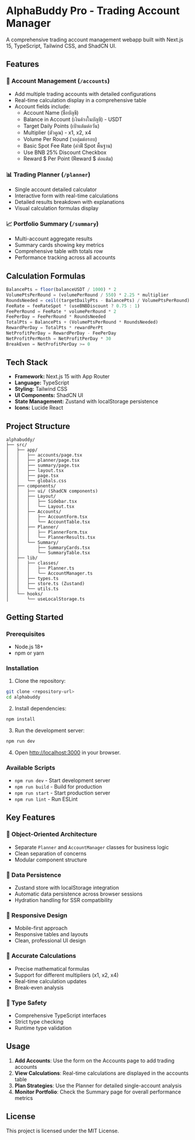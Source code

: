 # AlphaBuddy Pro - Trading Account Manager

A comprehensive trading account management webapp built with Next.js 15, TypeScript, Tailwind CSS, and ShadCN UI.

## Features

### 🏦 Account Management (`/accounts`)
- Add multiple trading accounts with detailed configurations
- Real-time calculation display in a comprehensive table
- Account fields include:
  - Account Name (ชื่อบัญชี)
  - Balance in Account (เงินค้างในบัญชี) - USDT
  - Target Daily Points (เป้าแต้มต่อวัน)
  - Multiplier (ตัวคูณ) - x1, x2, x4
  - Volume Per Round (วอลุ่มต่อรอบ)
  - Basic Spot Fee Rate (ค่าฟี Spot พื้นฐาน)
  - Use BNB 25% Discount Checkbox
  - Reward $ Per Point (Reward $ ต่อแต้ม)

### 📊 Trading Planner (`/planner`)
- Single account detailed calculator
- Interactive form with real-time calculations
- Detailed results breakdown with explanations
- Visual calculation formulas display

### 📈 Portfolio Summary (`/summary`)
- Multi-account aggregate results
- Summary cards showing key metrics
- Comprehensive table with totals row
- Performance tracking across all accounts

## Calculation Formulas

```typescript
BalancePts = floor(balanceUSDT / 1000) * 2
VolumePtsPerRound = (volumePerRound / 550) * 2.25 * multiplier
RoundsNeeded = ceil((targetDailyPts - BalancePts) / VolumePtsPerRound)
FeeRate = feeRateSpot * (useBNBDiscount ? 0.75 : 1)
FeePerRound = FeeRate * volumePerRound * 2
FeePerDay = FeePerRound * RoundsNeeded
TotalPts = BalancePts + (VolumePtsPerRound * RoundsNeeded)
RewardPerDay = TotalPts * rewardPerPt
NetProfitPerDay = RewardPerDay - FeePerDay
NetProfitPerMonth = NetProfitPerDay * 30
BreakEven = NetProfitPerDay >= 0
```

## Tech Stack

- **Framework:** Next.js 15 with App Router
- **Language:** TypeScript
- **Styling:** Tailwind CSS
- **UI Components:** ShadCN UI
- **State Management:** Zustand with localStorage persistence
- **Icons:** Lucide React

## Project Structure

```
alphabuddy/
├── src/
│   ├── app/
│   │   ├── accounts/page.tsx
│   │   ├── planner/page.tsx
│   │   ├── summary/page.tsx
│   │   ├── layout.tsx
│   │   ├── page.tsx
│   │   └── globals.css
│   ├── components/
│   │   ├── ui/ (ShadCN components)
│   │   ├── Layout/
│   │   │   ├── Sidebar.tsx
│   │   │   └── Layout.tsx
│   │   ├── Accounts/
│   │   │   ├── AccountForm.tsx
│   │   │   └── AccountTable.tsx
│   │   ├── Planner/
│   │   │   ├── PlannerForm.tsx
│   │   │   └── PlannerResults.tsx
│   │   └── Summary/
│   │       ├── SummaryCards.tsx
│   │       └── SummaryTable.tsx
│   ├── lib/
│   │   ├── classes/
│   │   │   ├── Planner.ts
│   │   │   └── AccountManager.ts
│   │   ├── types.ts
│   │   ├── store.ts (Zustand)
│   │   └── utils.ts
│   └── hooks/
│       └── useLocalStorage.ts
```

## Getting Started

### Prerequisites

- Node.js 18+ 
- npm or yarn

### Installation

1. Clone the repository:
```bash
git clone <repository-url>
cd alphabuddy
```

2. Install dependencies:
```bash
npm install
```

3. Run the development server:
```bash
npm run dev
```

4. Open [http://localhost:3000](http://localhost:3000) in your browser.

### Available Scripts

- `npm run dev` - Start development server
- `npm run build` - Build for production
- `npm run start` - Start production server
- `npm run lint` - Run ESLint

## Key Features

### 🎯 Object-Oriented Architecture
- Separate `Planner` and `AccountManager` classes for business logic
- Clean separation of concerns
- Modular component structure

### 💾 Data Persistence
- Zustand store with localStorage integration
- Automatic data persistence across browser sessions
- Hydration handling for SSR compatibility

### 📱 Responsive Design
- Mobile-first approach
- Responsive tables and layouts
- Clean, professional UI design

### 🧮 Accurate Calculations
- Precise mathematical formulas
- Support for different multipliers (x1, x2, x4)
- Real-time calculation updates
- Break-even analysis

### 🔧 Type Safety
- Comprehensive TypeScript interfaces
- Strict type checking
- Runtime type validation

## Usage

1. **Add Accounts**: Use the form on the Accounts page to add trading accounts
2. **View Calculations**: Real-time calculations are displayed in the accounts table
3. **Plan Strategies**: Use the Planner for detailed single-account analysis
4. **Monitor Portfolio**: Check the Summary page for overall performance metrics

## License

This project is licensed under the MIT License.